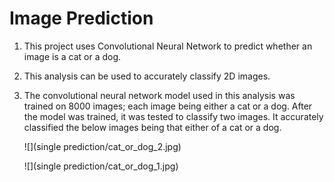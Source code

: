 # Image Prediction

1. This project uses Convolutional Neural Network to predict whether an image is a cat or a dog. 

2. This analysis can be used to accurately classify 2D images.

3. The convolutional neural network model used in this analysis was trained on 8000 images; each image being either a cat or a dog. After the model was trained, it was tested to classify two images. It accurately classified the below images being that either of a cat or a dog.

    ![](single prediction/cat_or_dog_2.jpg)
    
    ![](single prediction/cat_or_dog_1.jpg)
